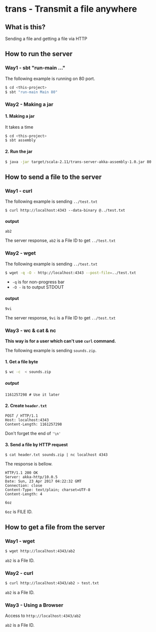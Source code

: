 # trans - Transmit a file anywhere

## What is this?

Sending a file and getting a file via HTTP
 
 
## How to run the server

### Way1 - sbt "run-main ..."

The following example is running on 80 port.
```sh
$ cd <this-project>
$ sbt "run-main Main 80"
```

### Way2 - Making a jar


#### 1. Making a jar

It takes a time
```sh
$ cd <this-project>
$ sbt assembly
```

#### 2. Run the jar

```sh
$ java -jar target/scala-2.11/trans-server-akka-assembly-1.0.jar 80
```


## How to send a file to the server

### Way1 - curl

The following example is sending `../test.txt`

```
$ curl http://localhost:4343 --data-binary @../test.txt
```

#### output
```
ab2
```

The server response, `ab2` is a File ID to get `../test.txt`


### Way2 - wget

The following example is sending `../test.txt`

```sh
$ wget -q -O - http://localhost:4343 --post-file=../test.txt
```

* `-q` is for non-progress bar
* `-O -` is to output STDOUT  

#### output
```
9vi
```

The server response, `9vi` is a File ID to get `../test.txt`


### Way3 - wc & cat & nc

**This way is for a user which can't use `curl` command.**

The following example is sending `sounds.zip`.

#### 1. Get a file byte

```sh
$ wc -c  < sounds.zip
```


##### output
```
1161257298 # Use it later
```

#### 2. Create `header.txt`

```
POST / HTTP/1.1
Host: localhost:4343
Content-Length: 1161257298

```

Don't forget the end of `'\n'`

 #### 3. Send a file by HTTP request
 
 
```
$ cat header.txt sounds.zip | nc localhost 4343
```
 

 The response is bellow.
```
HTTP/1.1 200 OK
Server: akka-http/10.0.5
Date: Sun, 23 Apr 2017 04:22:32 GMT
Connection: close
Content-Type: text/plain; charset=UTF-8
Content-Length: 4

6oz
```

`6oz` is FILE ID.

 
## How to get a file from the server

### Way1 - wget

```sh
$ wget http://localhost:4343/ab2
```

`ab2` is a File ID.

### Way2 - curl


```sh
$ curl http://localhost:4343/ab2 > test.txt
```

`ab2` is a File ID.


### Way3 - Using a Browser

Access to `http://localhost:4343/ab2`

`ab2` is a File ID.